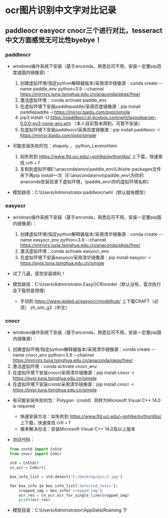 # ocr图片识别中文字对比记录
## paddleocr easyocr cnocr三个进行对比，tesseract中文方面感觉无可比性byebye！
### paddleocr
- windows操作系统下安装（基于anconda，熟悉后可不用，安装一定要pip百度或国内镜像源）：
  1. 创建虚拟环境/指定python解释器版本/采用清华镜像源：conda create --name paddle_env python=3.9 --channel https://mirrors.tuna.tsinghua.edu.cn/anaconda/pkgs/free/  
  2. 激活虚拟环境：conda activate paddle_env
  3. 在虚拟环境下安装paddlepaddle/采用百度镜像源：pip install paddlepaddle -i https://mirror.baidu.com/pypi/simple
  4. pip3 install -U https://paddleocr.bj.bcebos.com/whl/layoutparser-0.0.0-py3-none-any.whl （本人目前暂未用到，可暂不安装）
  5. 在虚拟环境下安装paddleocr/采用百度镜像源：pip install paddleocr -i https://mirror.baidu.com/pypi/simple

- 可能安装失败的包：shapely ， python_Levenshtein
  1. 如失败到 https://www.lfd.uci.edu/~gohlke/pythonlibs/ 上下载，快速查找 crtl + f
  2. 复制到虚拟环境E:\anaconda\envs\paddle_env\Lib\site-packages文件夹下再pip install一次（E:\anaconda\envs\paddle_env\为你的anaconda安装目录下虚拟环境，\paddle_env\你的虚拟环境名称）
- 模型路径：C:\Users\Administrator\.paddleocr\whl（默认就有模型）

### easyocr
- windows操作系统下安装（基于anconda，熟悉后可不用，安装一定要pip国内镜像源）：
  1. 创建虚拟环境/指定python解释器版本/采用清华镜像源：conda create --name easyocr_env python=3.9 --channel https://mirrors.tuna.tsinghua.edu.cn/anaconda/pkgs/free/  
  2. 激活虚拟环境：conda activate easyocr_env
  3. 在虚拟环境下安装easyocr/采用清华镜像源：pip install easyocr -i https://pypi.tuna.tsinghua.edu.cn/simple

- 试了几遍，感觉安装顺利！
- 模型路径：C:\Users\Administrator\.EasyOCR\model（默认没有，首次执行会下载但是很慢）
  - 手动到 https://www.jaided.ai/easyocr/modelhub/ 上下载CRAFT（必须） zh_sim_g2（中文）

### cnocr
  - windows操作系统下安装（基于anconda，熟悉后可不用，安装一定要pip国内镜像源）：
  1. 创建虚拟环境/指定python解释器版本/采用清华镜像源：conda create --name cnocr_env python=3.9 --channel https://mirrors.tuna.tsinghua.edu.cn/anaconda/pkgs/free/  
  2. 激活虚拟环境：conda activate cnocr_env
  3. 在虚拟环境下安装cnocr/采用清华镜像源：pip install cnocr -i https://pypi.tuna.tsinghua.edu.cn/simple
  4. 在虚拟环境下安装cnstd/采用清华镜像源：pip install cnocr -i https://pypi.tuna.tsinghua.edu.cn/simple

  - 有可能安装失败的包：Polygon（cnstd）同样为Microsoft Visual C++ 14.0 is required
    - 快速安装方法：如失败到 https://www.lfd.uci.edu/~gohlke/pythonlibs/ 上下载，快速查找 crtl + f
    - 根本解决办法：安装Microsoft Visual C++ 14.0及以上版本

  - 测试代码：
  ~~~python 
    from cnstd import CnStd
    from cnocr import CnOcr

    std = CnStd()
    cn_ocr = CnOcr()

    box_info_list = std.detect('F:/Desktop/pic/2.jpg')

    for box_info in box_info_list['detected_texts']:
        cropped_img = box_info['cropped_img']
        ocr_res = cn_ocr.ocr_for_single_line(cropped_img)
        print(ocr_res)
  ~~~ 
  - 模型目录：C:\Users\Administrator\AppData\Roaming 下



